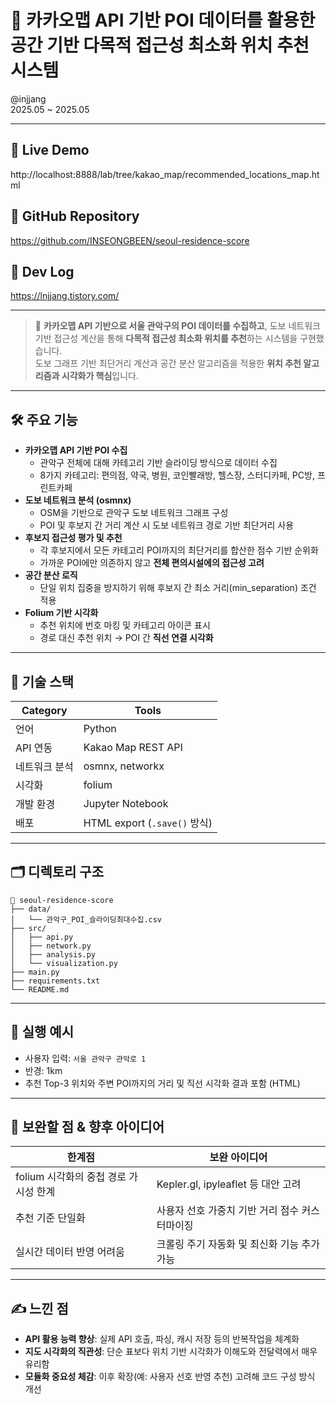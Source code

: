 
# 📍 카카오맵 API 기반 POI 데이터를 활용한 공간 기반 다목적 접근성 최소화 위치 추천 시스템

@injjang  
2025.05 ~ 2025.05

---

## 🔗 Live Demo  
http://localhost:8888/lab/tree/kakao_map/recommended_locations_map.html

## 📂 GitHub Repository  
https://github.com/INSEONGBEEN/seoul-residence-score

## 📘 Dev Log  
https://lnjjang.tistory.com/

---

> 📌 **카카오맵 API 기반으로 서울 관악구의 POI 데이터를 수집하고**, 도보 네트워크 기반 접근성 계산을 통해 **다목적 접근성 최소화 위치를 추천**하는 시스템을 구현했습니다.  
> 도보 그래프 기반 최단거리 계산과 공간 분산 알고리즘을 적용한 **위치 추천 알고리즘과 시각화가 핵심**입니다.

---

## 🛠️ 주요 기능

- **카카오맵 API 기반 POI 수집**
    - 관악구 전체에 대해 카테고리 기반 슬라이딩 방식으로 데이터 수집
    - 8가지 카테고리: 편의점, 약국, 병원, 코인빨래방, 헬스장, 스터디카페, PC방, 프린트카페
- **도보 네트워크 분석 (osmnx)**
    - OSM을 기반으로 관악구 도보 네트워크 그래프 구성
    - POI 및 후보지 간 거리 계산 시 도보 네트워크 경로 기반 최단거리 사용
- **후보지 접근성 평가 및 추천**
    - 각 후보지에서 모든 카테고리 POI까지의 최단거리를 합산한 점수 기반 순위화
    - 가까운 POI에만 의존하지 않고 **전체 편의시설에의 접근성 고려**
- **공간 분산 로직**
    - 단일 위치 집중을 방지하기 위해 후보지 간 최소 거리(min_separation) 조건 적용
- **Folium 기반 시각화**
    - 추천 위치에 번호 마킹 및 카테고리 아이콘 표시
    - 경로 대신 추천 위치 → POI 간 **직선 연결 시각화**

---

## 🧱 기술 스택

| Category | Tools |
|----------|-------|
| 언어 | Python |
| API 연동 | Kakao Map REST API |
| 네트워크 분석 | osmnx, networkx |
| 시각화 | folium |
| 개발 환경 | Jupyter Notebook |
| 배포 | HTML export (`.save()` 방식) |

---

## 🗂️ 디렉토리 구조

```
📁 seoul-residence-score
├── data/
│   └── 관악구_POI_슬라이딩최대수집.csv
├── src/
│   ├── api.py
│   ├── network.py
│   ├── analysis.py
│   └── visualization.py
├── main.py
├── requirements.txt
└── README.md
```

---

## 🚀 실행 예시

- 사용자 입력: `서울 관악구 관악로 1`
- 반경: 1km
- 추천 Top-3 위치와 주변 POI까지의 거리 및 직선 시각화 결과 포함 (HTML)

---

## 🔧 보완할 점 & 향후 아이디어

| 한계점 | 보완 아이디어 |
|--------|----------------|
| folium 시각화의 중첩 경로 가시성 한계 | Kepler.gl, ipyleaflet 등 대안 고려 |
| 추천 기준 단일화 | 사용자 선호 가중치 기반 거리 점수 커스터마이징 |
| 실시간 데이터 반영 어려움 | 크롤링 주기 자동화 및 최신화 기능 추가 가능 |

---

## ✍️ 느낀 점

- **API 활용 능력 향상**: 실제 API 호출, 파싱, 캐시 저장 등의 반복작업을 체계화
- **지도 시각화의 직관성**: 단순 표보다 위치 기반 시각화가 이해도와 전달력에서 매우 유리함
- **모듈화 중요성 체감**: 이후 확장(예: 사용자 선호 반영 추천) 고려해 코드 구성 방식 개선
